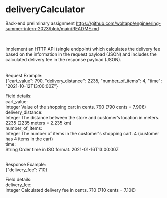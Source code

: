 # deliveryCalculator
Back-end preliminary assignment https://github.com/woltapp/engineering-summer-intern-2023/blob/main/README.md

<br>
<br>
Implement an HTTP API (single endpoint) which calculates the delivery fee based on the information in the request payload (JSON) and 
includes the calculated delivery fee in the response payload (JSON).
<br>
<br>
<br>
Request
Example:<br>
{"cart_value": 790, "delivery_distance": 2235, "number_of_items": 4, "time": "2021-10-12T13:00:00Z"}

Field details:<br>
cart_value:<br>	        Integer	Value of the shopping cart in cents.	790 (790 cents = 7.90€)<br>
delivery_distance:<br>	Integer	The distance between the store and customer’s location in meters.	2235 (2235 meters = 2.235 km)<br>
number_of_items:<br> 	Integer	The number of items in the customer's shopping cart.	4 (customer has 4 items in the cart)<br>
time:<br>	            String	Order time in ISO format.	2021-01-16T13:00:00Z<br>

<br>
Response
Example:<br>
{"delivery_fee": 710}

Field details:<br>
delivery_fee:<br>	    Integer	Calculated delivery fee in cents.	710 (710 cents = 7.10€)
